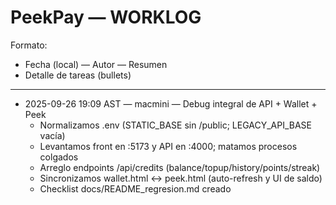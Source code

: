 # PeekPay — WORKLOG

Formato:
- Fecha (local) — Autor — Resumen
- Detalle de tareas (bullets)

---

- 2025-09-26 19:09 AST — macmini — Debug integral de API + Wallet + Peek
  - Normalizamos .env (STATIC_BASE sin /public; LEGACY_API_BASE vacía)
  - Levantamos front en :5173 y API en :4000; matamos procesos colgados
  - Arreglo endpoints /api/credits (balance/topup/history/points/streak)
  - Sincronizamos wallet.html ↔︎ peek.html (auto-refresh y UI de saldo)
  - Checklist docs/README_regresion.md creado

